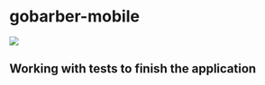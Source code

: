 # gobarber-mobile

<p>
  <img src="./assets/app.gif">
</p>

## Working with tests to finish the application

